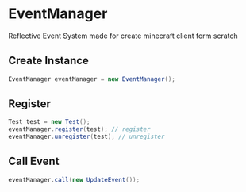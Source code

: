 # EventManager

Reflective Event System made for create minecraft client form scratch

## Create Instance
```java
EventManager eventManager = new EventManager();
```

## Register
```java
Test test = new Test();
eventManager.register(test); // register
eventManager.unregister(test); // unregister
```

## Call Event
```java
eventManager.call(new UpdateEvent());
```